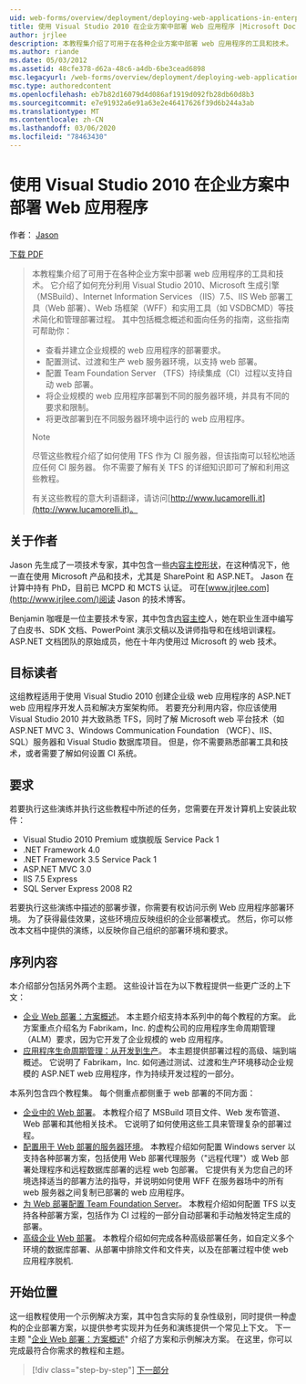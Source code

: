 ```yaml
---
uid: web-forms/overview/deployment/deploying-web-applications-in-enterprise-scenarios/deploying-web-applications-in-enterprise-scenarios
title: 使用 Visual Studio 2010 在企业方案中部署 Web 应用程序 |Microsoft Docs
author: jrjlee
description: 本教程集介绍了可用于在各种企业方案中部署 web 应用程序的工具和技术。 它介绍了如何充分利用 。
ms.author: riande
ms.date: 05/03/2012
ms.assetid: 48cfe378-d62a-48c6-a4db-6be3cead6898
msc.legacyurl: /web-forms/overview/deployment/deploying-web-applications-in-enterprise-scenarios/deploying-web-applications-in-enterprise-scenarios
msc.type: authoredcontent
ms.openlocfilehash: eb7b82d16079d4d086af1919d092fb28db60d8b3
ms.sourcegitcommit: e7e91932a6e91a63e2e46417626f39d6b244a3ab
ms.translationtype: MT
ms.contentlocale: zh-CN
ms.lasthandoff: 03/06/2020
ms.locfileid: "78463430"
---
```

# <a name="deploying-web-applications-in-enterprise-scenarios-using-visual-studio-2010"></a>使用 Visual Studio 2010 在企业方案中部署 Web 应用程序

作者： [Jason](https://github.com/jrjlee)

[下载 PDF](https://msdnshared.blob.core.windows.net/media/MSDNBlogsFS/prod.evol.blogs.msdn.com/CommunityServer.Blogs.Components.WeblogFiles/00/00/00/63/56/8130.DeployingWebAppsInEnterpriseScenarios.pdf)

> 本教程集介绍了可用于在各种企业方案中部署 web 应用程序的工具和技术。 它介绍了如何充分利用 Visual Studio 2010、Microsoft 生成引擎（MSBuild）、Internet Information Services （IIS）7.5、IIS Web 部署工具（Web 部署）、Web 场框架（WFF）和实用工具（如 VSDBCMD）等技术简化和管理部署过程。 其中包括概念概述和面向任务的指南，这些指南可帮助你：
> 
> - 查看并建立企业规模的 web 应用程序的部署要求。
> - 配置测试、过渡和生产 web 服务器环境，以支持 web 部署。
> - 配置 Team Foundation Server （TFS）持续集成（CI）过程以支持自动 web 部署。
> - 将企业规模的 web 应用程序部署到不同的服务器环境，并具有不同的要求和限制。
> - 将更改部署到在不同服务器环境中运行的 web 应用程序。
> 
> > [!NOTE]
> > 尽管这些教程介绍了如何使用 TFS 作为 CI 服务器，但该指南可以轻松地适应任何 CI 服务器。 你不需要了解有关 TFS 的详细知识即可了解和利用这些教程。
> 
> 
> 有关这些教程的意大利语翻译，请访问[http://www.lucamorelli.it](http://www.lucamorelli.it)。

## <a name="about-the-authors"></a>关于作者

Jason 先生成了一项技术专家，其中包含一些[内容主控形状](http://www.contentmaster.com/)，在这种情况下，他一直在使用 Microsoft 产品和技术，尤其是 SharePoint 和 ASP.NET。 Jason 在计算中持有 PhD，目前已 MCPD 和 MCTS 认证。 可在[www.jrjlee.com](http://www.jrjlee.com/)阅读 Jason 的技术博客。

Benjamin 咖喱是一位主要技术专家，其中包含[内容主控](http://www.contentmaster.com/)人，她在职业生涯中编写了白皮书、SDK 文档、PowerPoint 演示文稿以及讲师指导和在线培训课程。 ASP.NET 文档团队的原始成员，他在十年内使用过 Microsoft 的 web 技术。

## <a name="target-audience"></a>目标读者

这组教程适用于使用 Visual Studio 2010 创建企业级 web 应用程序的 ASP.NET web 应用程序开发人员和解决方案架构师。 若要充分利用内容，你应该使用 Visual Studio 2010 并大致熟悉 TFS，同时了解 Microsoft web 平台技术（如 ASP.NET MVC 3、Windows Communication Foundation （WCF）、IIS、SQL）服务器和 Visual Studio 数据库项目。 但是，你不需要熟悉部署工具和技术，或者需要了解如何设置 CI 系统。

## <a name="requirements"></a>要求

若要执行这些演练并执行这些教程中所述的任务，您需要在开发计算机上安装此软件：

- Visual Studio 2010 Premium 或旗舰版 Service Pack 1
- .NET Framework 4.0
- .NET Framework 3.5 Service Pack 1
- ASP.NET MVC 3.0
- IIS 7.5 Express
- SQL Server Express 2008 R2

若要执行这些演练中描述的部署步骤，你需要有权访问示例 Web 应用程序部署环境。 为了获得最佳效果，这些环境应反映组织的企业部署模式。 然后，你可以修改本文档中提供的演练，以反映你自己组织的部署环境和要求。

## <a name="series-contents"></a>序列内容

本介绍部分包括另外两个主题。 这些设计旨在为以下教程提供一些更广泛的上下文：

- [企业 Web 部署：方案概述](enterprise-web-deployment-scenario-overview.md)。 本主题介绍支持本系列中的每个教程的方案。 此方案重点介绍名为 Fabrikam，Inc. 的虚构公司的应用程序生命周期管理（ALM）要求，因为它开发了企业规模的 web 应用程序。
- [应用程序生命周期管理：从开发到生产](application-lifecycle-management-from-development-to-production.md)。 本主题提供部署过程的高级、端到端概述。 它说明了 Fabrikam，Inc. 如何通过测试、过渡和生产环境移动企业规模的 ASP.NET web 应用程序，作为持续开发过程的一部分。

本系列包含四个教程集。 每个侧重点都侧重于 web 部署的不同方面：

- [企业中的 Web 部署](../web-deployment-in-the-enterprise/web-deployment-in-the-enterprise.md)。 本教程介绍了 MSBuild 项目文件、Web 发布管道、Web 部署和其他相关技术。 它说明了如何使用这些工具来管理复杂的部署过程。
- [配置用于 Web 部署的服务器环境](../configuring-server-environments-for-web-deployment/configuring-server-environments-for-web-deployment.md)。 本教程介绍如何配置 Windows server 以支持各种部署方案，包括使用 Web 部署代理服务（"远程代理"）或 Web 部署处理程序和远程数据库部署的远程 web 包部署。 它提供有关为您自己的环境选择适当的部署方法的指导，并说明如何使用 WFF 在服务器场中的所有 web 服务器之间复制已部署的 web 应用程序。
- [为 Web 部署配置 Team Foundation Server](../configuring-team-foundation-server-for-web-deployment/configuring-team-foundation-server-for-web-deployment.md)。 本教程介绍如何配置 TFS 以支持各种部署方案，包括作为 CI 过程的一部分自动部署和手动触发特定生成的部署。
- [高级企业 Web 部署](../advanced-enterprise-web-deployment/advanced-enterprise-web-deployment.md)。 本教程介绍如何完成各种高级部署任务，如自定义多个环境的数据库部署、从部署中排除文件和文件夹，以及在部署过程中使 web 应用程序脱机.

## <a name="where-to-start"></a>开始位置

这一组教程使用一个示例解决方案，其中包含实际的复杂性级别，同时提供一种虚构的企业部署方案，以提供参考实现并为任务和演练提供一个常见上下文。 下一主题 "[企业 Web 部署：方案概述](enterprise-web-deployment-scenario-overview.md)" 介绍了方案和示例解决方案。 在这里，你可以完成最符合你需求的教程和主题。

> [!div class="step-by-step"]
> [下一部分](enterprise-web-deployment-scenario-overview.md)
